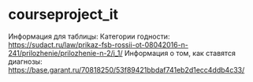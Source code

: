 # courseproject_it
Информация для таблицы: Категории годности: https://sudact.ru/law/prikaz-fsb-rossii-ot-08042016-n-241/prilozhenie/prilozhenie-n-2/i_1/
Информация о том, как ставятся диагнозы: https://base.garant.ru/70818250/53f89421bbdaf741eb2d1ecc4ddb4c33/
